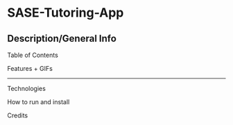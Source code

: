 # SASE-Tutoring-App


## Description/General Info

Table of Contents

Features + GIFs






-----------------------






Technologies

How to run and install

Credits
